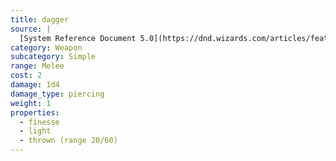 ```yaml
---
title: dagger
source: |
  [System Reference Document 5.0](https://dnd.wizards.com/articles/features/systems-reference-document-srd)
category: Weapon
subcategory: Simple
range: Melee
cost: 2
damage: 1d4
damage_type: piercing
weight: 1
properties:
  - finesse
  - light
  - thrown (range 20/60)
---
```

